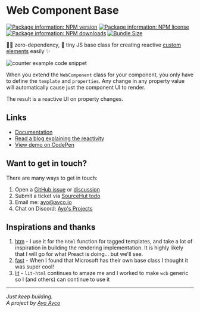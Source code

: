 # Web Component Base

[![Package information: NPM version](https://img.shields.io/npm/v/web-component-base)](https://www.npmjs.com/package/web-component-base)
[![Package information: NPM license](https://img.shields.io/npm/l/web-component-base)](https://www.npmjs.com/package/web-component-base)
[![Package information: NPM downloads](https://img.shields.io/npm/dt/web-component-base)](https://www.npmjs.com/package/web-component-base)
[![Bundle Size](https://img.shields.io/bundlephobia/minzip/web-component-base)](#library-size)

🤷‍♂️ zero-dependency, 🤏 tiny JS base class for creating reactive [custom elements](https://developer.mozilla.org/en-US/docs/Web/API/Web_Components/Using_custom_elements) easily ✨

![counter example code snippet](https://git.sr.ht/~ayoayco/wcb/blob/main/assets/IMG_0682.png)

When you extend the `WebComponent` class for your component, you only have to define the `template` and `properties`. Any change in any property value will automatically cause just the component UI to render.

The result is a reactive UI on property changes.

## Links

- [Documentation](https://webcomponent.io)
- [Read a blog explaining the reactivity](https://ayos.blog/reactive-custom-elements-with-html-dataset/)
- [View demo on CodePen](https://codepen.io/ayoayco-the-styleful/pen/ZEwoNOz?editors=1010)

## Want to get in touch?

There are many ways to get in touch:

1. Open a [GitHub issue](https://github.com/ayoayco/wcb/issues/new) or [discussion](https://github.com/ayoayco/wcb/discussions)
1. Submit a ticket via [SourceHut todo](https://todo.sr.ht/~ayoayco/wcb)
1. Email me: [ayo@ayco.io](mailto:ayo@ayco.io)
1. Chat on Discord: [Ayo's Projects](https://discord.gg/kkvW7GYNAp)

## Inspirations and thanks

1. [htm](https://github.com/developit/htm) - I use it for the `html` function for tagged templates, and take a lot of inspiration in building the rendering implementation. It is highly likely that I will go for what Preact is doing... but we'll see.
1. [fast](https://github.com/microsoft/fast) - When I found that Microsoft has their own base class I thought it was super cool!
1. [lit](https://github.com/lit/lit) - `lit-html` continues to amaze me and I worked to make `wcb` generic so I (and others) can continue to use it

---
*Just keep building.*<br>
*A project by [Ayo Ayco](https://ayo.ayco.io)*
